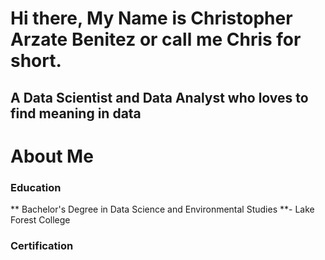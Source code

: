 # Hi there, My Name is Christopher Arzate Benitez or call me Chris for short.

## A Data Scientist and Data Analyst who loves to find meaning in data
# About Me

### Education
** Bachelor's Degree in  Data Science and Environmental Studies **- Lake Forest College

### Certification 



<!--
Here are some ideas to get you started:

- 🔭 I’m currently working on ...
- 🌱 I’m currently learning ...
- 👯 I’m looking to collaborate on ...
- 🤔 I’m looking for help with ...
- 💬 Ask me about ...
- 📫 How to reach me: ...
- 😄 Pronouns: ...
- ⚡ Fun fact: ...
-->
